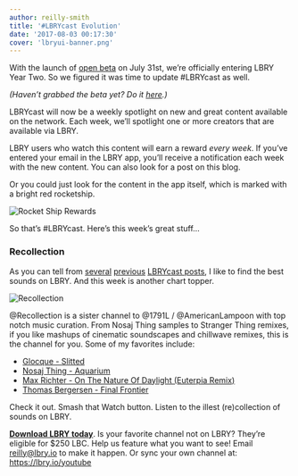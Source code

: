 ```yaml
---
author: reilly-smith
title: '#LBRYcast Evolution'
date: '2017-08-03 00:17:30'
cover: 'lbryui-banner.png'
---
```


With the launch of [open beta](https://lbry.io/news/popup-open-beta) on July 31st, we’re officially entering LBRY Year Two. So we figured it was time to update #LBRYcast as well.

*(Haven’t grabbed the beta yet? Do it [here](https://lbry.io/get).)*

LBRYcast will now be a weekly spotlight on new and great content available on the network. Each week, we’ll spotlight one or more creators that are available via LBRY.

LBRY users who watch this content will earn a reward *every week*. If you’ve entered your email in the LBRY app, you’ll receive a notification each week with the new content. You can also look for a post on this blog.

Or you could just look for the content in the app itself, which is marked with a bright red rocketship.

![Rocket Ship Rewards](https://spee.ch/rocketrewards/1425bd9841979da693a5812bcfb811f700f1c57a.PNG)


So that’s #LBRYcast. Here’s this week’s great stuff…

### Recollection


As you can tell from [several](https://lbry.io/news/slav) [previous](https://lbry.io/news/whoiscapital) [LBRYcast posts](https://lbry.io/news/acousticlabs), I like to find the best sounds on LBRY. And this week is another chart topper.

![Recollection](/img/news/recollection-inline.jpg)

@Recollection is a sister channel to @1791L / @AmericanLampoon with top notch music curation. From Nosaj Thing samples to Stranger Thing remixes, if you like mashups of cinematic soundscapes and chillwave remixes, this is the channel for you. Some of my favorites include:

- [Glocque - Slitted](https://open.lbry.io/rec-KFTZC3z4s-0)
- [Nosaj Thing - Aquarium](https://open.lbry.io/rec-KKMHHwCwZLU)
- [Max Richter - On The Nature Of Daylight (Euterpia Remix)](https://open.lbry.io/rec-7OG5Zb1s8Gc)
- [Thomas Bergersen - Final Frontier](https://open.lbry.io/rec-wL1MDPW-HSk)

Check it out. Smash that Watch button. Listen to the illest (re)collection of sounds on LBRY.

**[Download LBRY today](https://lbry.io/get)**. Is your favorite channel not on LBRY? They’re eligible for $250 LBC. Help us feature what you want to see! Email [reilly@lbry.io](mailto:reilly@lbry.io) to make it happen. Or sync your own channel at: https://lbry.io/youtube
